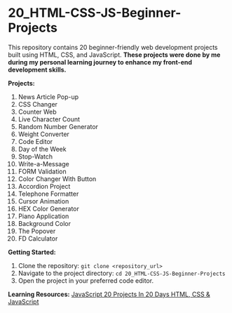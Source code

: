 # 20_HTML-CSS-JS-Beginner-Projects

This repository contains 20 beginner-friendly web development projects built using HTML, CSS, and JavaScript. **These projects were done by me during my personal learning journey to enhance my front-end development skills.** 

**Projects:**

1. News Article Pop-up
2. CSS Changer
3. Counter Web
4. Live Character Count
5. Random Number Generator
6. Weight Converter
7. Code Editor
8. Day of the Week
9. Stop-Watch
10. Write-a-Message
11. FORM Validation
12. Color Changer With Button
13. Accordion Project
14. Telephone Formatter
15. Cursor Animation
16. HEX Color Generator
17. Piano Application
18. Background Color
19. The Popover
20. FD Calculator

**Getting Started:**

1. Clone the repository: `git clone <repository_url>`
2. Navigate to the project directory: `cd 20_HTML-CSS-JS-Beginner-Projects`
3. Open the project in your preferred code editor.

**Learning Resources:**
[JavaScript 20 Projects In 20 Days HTML, CSS & JavaScript](https://www.udemy.com/course/javascript-20-projects-in-20-days-html-css-javascript/?couponCode=ST21MT121624)

